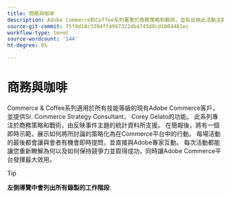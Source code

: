 ```yaml
---
title: 商務與咖啡
description: Adobe Commerce和Coffee系列著重於商務策略和戰術，並有反映此活動主題的統計資料作為支援。
source-git-commit: 75f8d18c3394ff4997322db4745d8cd1004481ec
workflow-type: tm+mt
source-wordcount: '144'
ht-degree: 0%

---
```


# 商務與咖啡

Commerce &amp; Coffee系列適用於所有技能等級的現有Adobe Commerce客戶，並提供Sr. Commerce Strategy Consultant， Corey Gelato的功能。 此系列專注於商務策略和戰術，由反映事件主題的統計資料所支援。 在簡報後，將有一個即時示範，展示如何將所討論的策略化為在Commerce平台中的行動。 每場活動的最後都會讓與會者有機會即時提問，並直接與Adobe專家互動。 每次活動都能讓您重新瞭解為何以及如何保持競爭力並取得成功，同時讓Adobe Commerce平台發揮最大效用。

<!--
## What's New

<table>
<tr>
  <td>
    <a href="https://experienceleague.adobe.com/docs/events/apac-commerce-recordings/2022/analysis-tool.html">
      <img alt="Adobe Commerce Site Wide Analysis Tool" src="./assets/analysis-tool.png" />
    </a>
     <div>
      <a href="https://experienceleague.adobe.com/docs/events/apac-commerce-recordings/2022/analysis-tool.html">
        <strong>Adobe Commerce Site Wide Analysis Tool</strong>
      </a>
    </div>
    <p>
    <em>This webinar is ideal for merchants who want to get real-time access to all system insights, proactive steps to resolve any Adobe Commerce site problems and monitor overall site health.</em>
    <p>
  </td>
  <td>
    <a href="https://experienceleague.adobe.com/docs/events/apac-commerce-recordings/2022/new-relic.html">
      <img alt="New Relic Masterclass" src="./assets/new-relic.png" />
    </a>
     <div>
      <a href="https://experienceleague.adobe.com/docs/events/apac-commerce-recordings/2022/new-relic.html">
        <strong>New Relic Masterclass</strong>
      </a>
    </div>
    <p>
    <em>Join this webinar to learn how to take control of your infrastructure with New Relic. Approach your next campaign with absolute confidence by accessing and understanding your infrastructure data.</em>
    <p>
  </td>  
  <td>
    <a href="https://experienceleague.adobe.com/docs/events/apac-commerce-recordings/2022/upgrade.html">
      <img alt="Benefits of upgrading to Adobe Commerce 2.4.4" src="./assets/upgrade.png" />
    </a>
     <div>
      <a href="https://experienceleague.adobe.com/docs/events/apac-commerce-recordings/2022/upgrade.html">
        <strong>Benefits of upgrading to Adobe Commerce 2.4.4</strong>
      </a>
    </div>
    <p>
    <em>The latest Adobe Commerce release marks a step forward in commerce capabilities, security and performance. Join this webinar to find out how to plan and execute a smooth upgrade to take advantage of the latest improvements.</em>
    <p>
  </td>
</tr>
</table>
-->

>[!TIP]
>
>**左側導覽中會列出所有錄製的工作階段**.
